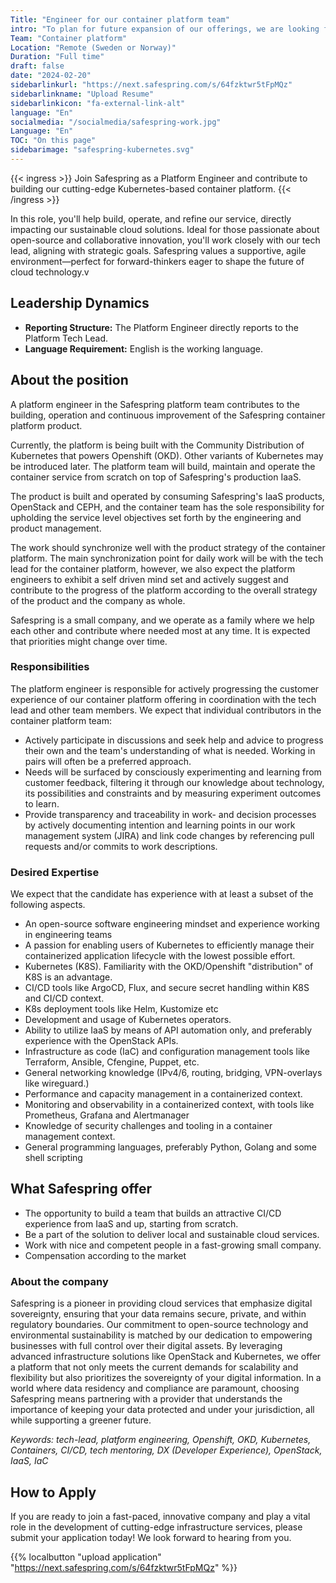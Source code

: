 ```yaml
---
Title: "Engineer for our container platform team"
intro: "To plan for future expansion of our offerings, we are looking for a team lead for our new platform services team."
Team: "Container platform"
Location: "Remote (Sweden or Norway)"
Duration: "Full time"
draft: false
date: "2024-02-20"
sidebarlinkurl: "https://next.safespring.com/s/64fzktwr5tFpMQz"
sidebarlinkname: "Upload Resume"
sidebarlinkicon: "fa-external-link-alt"
language: "En"
socialmedia: "/socialmedia/safespring-work.jpg"
Language: "En"
TOC: "On this page"
sidebarimage: "safespring-kubernetes.svg"
---
```


{{< ingress >}}
Join Safespring as a Platform Engineer and contribute to building our cutting-edge Kubernetes-based container platform. 
{{< /ingress >}}

In this role, you'll help build, operate, and refine our service, directly impacting our sustainable cloud solutions. Ideal for those passionate about open-source and collaborative innovation, you'll work closely with our tech lead, aligning with strategic goals. Safespring values a supportive, agile environment—perfect for forward-thinkers eager to shape the future of cloud technology.v

## Leadership Dynamics

- **Reporting Structure:** The Platform Engineer directly reports to the Platform Tech Lead.
- **Language Requirement:** English is the working language.

## About the position

A platform engineer in the Safespring platform team contributes to the building,
operation and continuous improvement of the Safespring container platform product.

Currently, the platform is being built with the Community Distribution of Kubernetes that powers Openshift (OKD). Other variants of Kubernetes may be introduced later. The platform team will build, maintain and operate the container service from scratch on top of Safespring's production IaaS.

The product is built and operated by consuming Safespring's IaaS products, OpenStack and CEPH, and the container team has the sole responsibility for upholding the service level objectives set forth by the engineering and product management.

The work should synchronize well with the product strategy of the container platform. The main synchronization point for daily work will be with the tech lead for the container platform, however, we also expect the platform engineers to exhibit a self driven mind set and actively suggest and contribute to the progress of the platform according to the overall strategy of the product and the company as whole.

Safespring is a small company, and we operate as a family where we help each other and contribute where needed most at any time. It is expected that priorities might change over time.

### Responsibilities

The platform engineer is responsible for actively progressing the customer experience of our container platform offering in coordination with the tech lead and other team members. We expect that individual contributors in the container platform team:

- Actively participate in discussions and seek help and advice to progress their own and the team's understanding of what is needed. Working in pairs will often be a preferred approach.
- Needs will be surfaced by consciously experimenting and learning from customer feedback, filtering it through our knowledge about technology, its possibilities and constraints and by measuring experiment outcomes to learn.
- Provide transparency and traceability in work- and decision processes by actively documenting intention and learning points in our work management system (JIRA) and link code changes by referencing pull requests and/or commits to work descriptions.

### Desired Expertise

We expect that the candidate has experience with at least a subset of the following aspects.

- An open-source software engineering mindset and experience working in engineering teams
- A passion for enabling users of Kubernetes to efficiently manage their containerized application lifecycle with the lowest possible effort.
- Kubernetes (K8S). Familiarity with the OKD/Openshift "distribution" of K8S is an advantage.
- CI/CD tools like ArgoCD, Flux, and secure secret handling within K8S and CI/CD context.
- K8s deployment tools like Helm, Kustomize etc
- Development and usage of Kubernetes operators.
- Ability to utilize IaaS by means of API automation only, and preferably experience with the OpenStack APIs.
- Infrastructure as code (IaC) and configuration management tools like Terraform, Ansible, Cfengine, Puppet, etc.
- General networking knowledge (IPv4/6, routing, bridging, VPN-overlays like wireguard.)
- Performance and capacity management in a containerized context.
- Monitoring and observability in a containerized context, with tools like Prometheus, Grafana and Alertmanager
- Knowledge of security challenges and tooling in a container management context.
- General programming languages, preferably Python, Golang and some shell scripting

## What Safespring offer

- The opportunity to build a team that builds an attractive CI/CD experience from IaaS and up, starting from scratch.
- Be a part of the solution to deliver local and sustainable cloud services.
- Work with nice and competent people in a fast-growing small company.
- Compensation according to the market

### About the company

Safespring is a pioneer in providing cloud services that emphasize digital sovereignty, ensuring that your data remains secure, private, and within regulatory boundaries. Our commitment to open-source technology and environmental sustainability is matched by our dedication to empowering businesses with full control over their digital assets. By leveraging advanced infrastructure solutions like OpenStack and Kubernetes, we offer a platform that not only meets the current demands for scalability and flexibility but also prioritizes the sovereignty of your digital information. In a world where data residency and compliance are paramount, choosing Safespring means partnering with a provider that understands the importance of keeping your data protected and under your jurisdiction, all while supporting a greener future.

*Keywords: tech-lead, platform engineering, Openshift, OKD, Kubernetes, Containers, CI/CD, tech mentoring, DX (Developer Experience), OpenStack, IaaS, IaC*


## How to Apply

If you are ready to join a fast-paced, innovative company and play a vital role in the development of cutting-edge infrastructure services, please submit your application today! We look forward to hearing from you.

{{% localbutton "upload application" "https://next.safespring.com/s/64fzktwr5tFpMQz" %}}